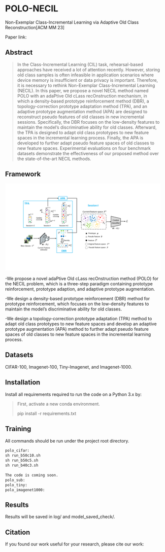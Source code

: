 # POLO-NECIL
Non-Exemplar Class-Incremental Learning via Adaptive Old Class Reconstruction[ACM MM 23]

Paper link:


## Abstract
> In the Class-Incremental Learning (CIL) task, rehearsal-based approaches have received a lot of attention recently. However, storing old class samples is often infeasible in application scenarios where device memory is insufficient or data privacy is important. Therefore, it is necessary to rethink Non-Exemplar Class-Incremental Learning (NECIL). In this paper, we propose a novel NECIL method named POLO with an adaPtive Old cLass recOnstruction mechanism, in which a density-based prototype reinforcement method (DBR), a topology-correction prototype adaptation method (TPA), and an adaptive prototype augmentation method (APA) are designed to reconstruct pseudo features of old classes in new incremental sessions. Specifically, the DBR focuses on the low-density features to maintain the model’s discriminative ability for old classes. Afterward, the TPA is designed to adapt old class prototypes to new feature spaces in the incremental learning process. Finally, the APA is developed to further adapt pseudo feature spaces of old classes to new feature spaces. Experimental evaluations on four benchmark datasets demonstrate the effectiveness of our proposed method over the state-of-the-art NECIL methods.

## Framework

![image](https://github.com/Mysteriousplayer/POLO-NECIL/blob/main/model_v8.png)

-We propose a novel adaPtive Old cLass recOnstruction method (POLO) for the NECIL problem, which is a three-step paradigm containing prototype reinforcement, prototype adaption, and adaptive prototype augmentation.

-We design a density-based prototype reinforcement (DBR) method for prototype reinforcement, which focuses on the low-density features to maintain the model’s discriminative ability for old classes.

-We design a topology-correction prototype adaptation (TPA) method to adapt old class prototypes to new feature spaces and develop an adaptive prototype augmentation (APA) method to further adapt pseudo feature spaces of old classes to new feature spaces in the incremental learning process. 

## Datasets
CIFAR-100, Imagenet-100, Tiny-Imagenet, and  Imagenet-1000. 

## Installation
Install all requirements required to run the code on a Python 3.x by:
> First, activate a new conda environment.
> 
> pip install -r requirements.txt

## Training
All commands should be run under the project root directory. 

```
polo_cifar:
sh run_b50c10.sh
sh run_b50c5.sh
sh run_b40c3.sh

The code is coming soon.
polo_sub:
polo_tiny:
polo_imagenet1000:
```
## Results
Results will be saved in log/ and model_saved_check/. 

## Citation
If you found our work useful for your research, please cite our work:
